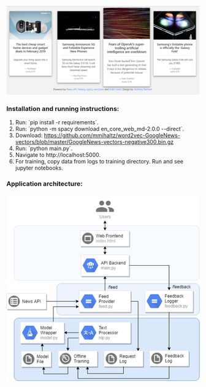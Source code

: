 ![Alt text](https://raw.githubusercontent.com/s-j/goodnews/master/static/screenshot.png)

### Installation and running instructions:
1. Run: ´pip install -r requirements´.
2. Run: ´python -m spacy download en_core_web_md-2.0.0 --direct´.
3. Download: https://github.com/mmihaltz/word2vec-GoogleNews-vectors/blob/master/GoogleNews-vectors-negative300.bin.gz
4. Run: ´python main.py´.
5. Navigate to http://localhost:5000.
6. For training, copy data from logs to training directory. Run and see jupyter notebooks.

### Application architecture:
![Alt text](https://raw.githubusercontent.com/s-j/goodnews/master/static/arch.png)